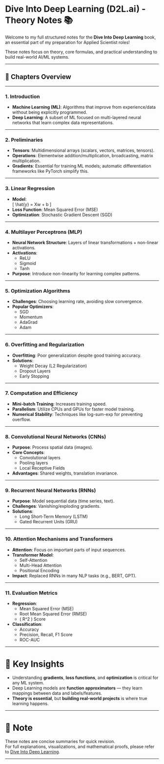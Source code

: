 # Dive Into Deep Learning (D2L.ai) - Theory Notes 📚

Welcome to my full structured notes for the **Dive Into Deep Learning** book, an essential part of my preparation for Applied Scientist roles!

These notes focus on theory, core formulas, and practical understanding to build real-world AI/ML systems.

---

## 📖 Chapters Overview

---

### 1. Introduction

- **Machine Learning (ML)**: Algorithms that improve from experience/data without being explicitly programmed.
- **Deep Learning**: A subset of ML focused on multi-layered neural networks that learn complex data representations.

---

### 2. Preliminaries

- **Tensors**: Multidimensional arrays (scalars, vectors, matrices, tensors).
- **Operations**: Elementwise addition/multiplication, broadcasting, matrix multiplication.
- **Gradients**: Essential for training ML models; automatic differentiation frameworks like PyTorch simplify this.

---

### 3. Linear Regression

- **Model**:  
  \[
  \hat{y} = Xw + b
  \]
- **Loss Function**: Mean Squared Error (MSE)
- **Optimization**: Stochastic Gradient Descent (SGD)

---

### 4. Multilayer Perceptrons (MLP)

- **Neural Network Structure**: Layers of linear transformations + non-linear activations.
- **Activations**:
  - ReLU
  - Sigmoid
  - Tanh
- **Purpose**: Introduce non-linearity for learning complex patterns.

---

### 5. Optimization Algorithms

- **Challenges**: Choosing learning rate, avoiding slow convergence.
- **Popular Optimizers**:
  - SGD
  - Momentum
  - AdaGrad
  - Adam

---

### 6. Overfitting and Regularization

- **Overfitting**: Poor generalization despite good training accuracy.
- **Solutions**:
  - Weight Decay (L2 Regularization)
  - Dropout Layers
  - Early Stopping

---

### 7. Computation and Efficiency

- **Mini-batch Training**: Increases training speed.
- **Parallelism**: Utilize CPUs and GPUs for faster model training.
- **Numerical Stability**: Techniques like log-sum-exp for preventing overflow.

---

### 8. Convolutional Neural Networks (CNNs)

- **Purpose**: Process spatial data (images).
- **Core Concepts**:
  - Convolutional layers
  - Pooling layers
  - Local Receptive Fields
- **Advantages**: Shared weights, translation invariance.

---

### 9. Recurrent Neural Networks (RNNs)

- **Purpose**: Model sequential data (time series, text).
- **Challenges**: Vanishing/exploding gradients.
- **Solutions**:
  - Long Short-Term Memory (LSTM)
  - Gated Recurrent Units (GRU)

---

### 10. Attention Mechanisms and Transformers

- **Attention**: Focus on important parts of input sequences.
- **Transformer Model**:
  - Self-Attention
  - Multi-Head Attention
  - Positional Encoding
- **Impact**: Replaced RNNs in many NLP tasks (e.g., BERT, GPT).

---

### 11. Evaluation Metrics

- **Regression**:
  - Mean Squared Error (MSE)
  - Root Mean Squared Error (RMSE)
  - \( R^2 \) Score
- **Classification**:
  - Accuracy
  - Precision, Recall, F1 Score
  - ROC-AUC

---

# 🧠 Key Insights

- Understanding **gradients**, **loss functions**, and **optimization** is critical for any ML system.
- Deep Learning models are **function approximators** — they learn mappings between data and labels/features.
- **Theory is essential**, but **building real-world projects** is where true learning happens.

---

# 📢 Note

These notes are concise summaries for quick revision.  
For full explanations, visualizations, and mathematical proofs, please refer to [Dive Into Deep Learning](https://d2l.ai/).

---
